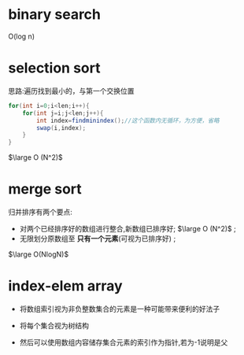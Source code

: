 # binary search
O(log n)
# selection sort
思路:遍历找到最小的，与第一个交换位置
```java
for(int i=0;i<len;i++){
    for(int j=i;j<len;j++){
        int index=findminindex();//这个函数内无循环，为方便，省略
        swap(i,index);
    }
}
```
$\large O (N^2)$
# merge sort
归并排序有两个要点:
- 对两个已经排序好的数组进行整合,新数组已排序好; $\large O (N^2)$ ;
- 无限划分原数组至 **只有一个元素**(可视为已排序好) ;  
    
$\large O(NlogN)$

# index-elem array
- 将数组索引视为非负整数集合的元素是一种可能带来便利的好法子  
  
- 将每个集合视为树结构  
  
- 然后可以使用数组内容储存集合元素的索引作为指针,若为-1说明是父

